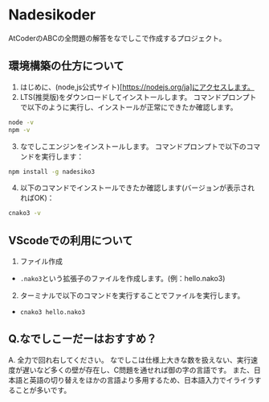 # Nadesikoder
AtCoderのABCの全問題の解答をなでしこで作成するプロジェクト。

## 環境構築の仕方について
1. はじめに、(node,js公式サイト)[https://nodejs.org/ja]にアクセスします。
2. LTS(推奨版)をダウンロードしてインストールします。
コマンドプロンプトで以下のように実行し、インストールが正常にできたか確認します。
```cmd
node -v
npm -v
```

3. なでしこエンジンをインストールします。
コマンドプロンプトで以下のコマンドを実行します：
```cmd
npm install -g nadesiko3
```
4. 以下のコマンドでインストールできたか確認します(バージョンが表示されればOK)：
```cmd
cnako3 -v
```

## VScodeでの利用について
1. ファイル作成
 - `.nako3`という拡張子のファイルを作成します。(例：hello.nako3)
2. ターミナルで以下のコマンドを実行することでファイルを実行します。
 - `cnako3 hello.nako3`

## Q.なでしこーだーはおすすめ？
A. 全力で回れ右してください。
なでしこは仕様上大きな数を扱えない、実行速度が遅いなど多くの壁が存在し、C問題を通せれば御の字の言語です。
また、日本語と英語の切り替えをほかの言語より多用するため、日本語入力でイライラすることが多いです。

